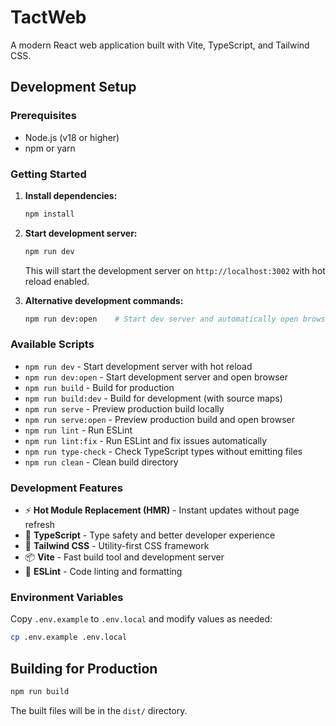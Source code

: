 # TactWeb

A modern React web application built with Vite, TypeScript, and Tailwind CSS.

## Development Setup

### Prerequisites

- Node.js (v18 or higher)
- npm or yarn

### Getting Started

1. **Install dependencies:**

   ```bash
   npm install
   ```

2. **Start development server:**

   ```bash
   npm run dev
   ```

   This will start the development server on `http://localhost:3002` with hot reload enabled.

3. **Alternative development commands:**
   ```bash
   npm run dev:open    # Start dev server and automatically open browser
   ```

### Available Scripts

- `npm run dev` - Start development server with hot reload
- `npm run dev:open` - Start development server and open browser
- `npm run build` - Build for production
- `npm run build:dev` - Build for development (with source maps)
- `npm run serve` - Preview production build locally
- `npm run serve:open` - Preview production build and open browser
- `npm run lint` - Run ESLint
- `npm run lint:fix` - Run ESLint and fix issues automatically
- `npm run type-check` - Check TypeScript types without emitting files
- `npm run clean` - Clean build directory

### Development Features

- ⚡ **Hot Module Replacement (HMR)** - Instant updates without page refresh
- 🔧 **TypeScript** - Type safety and better developer experience
- 🎨 **Tailwind CSS** - Utility-first CSS framework
- 📦 **Vite** - Fast build tool and development server
- 🧹 **ESLint** - Code linting and formatting

### Environment Variables

Copy `.env.example` to `.env.local` and modify values as needed:

```bash
cp .env.example .env.local
```

## Building for Production

```bash
npm run build
```

The built files will be in the `dist/` directory.
